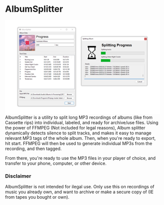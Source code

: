 # AlbumSplitter
![AS Sample](https://raw.githubusercontent.com/igtampe/AlbumSplitter/master/Images/Sample.png)
AlbumSplitter is a utility to split long MP3 recordings of albums (like from Cassette rips) into individual, labeled, and ready for archive/use files. Using the power of FFMPEG (Not included for legal reasons), Album splitter dynamically detects silence to split tracks, and makes it easy to manage relevant MP3 tags of the whole album.
Then, when you're ready to export, hit start. FFMPEG will then be used to generate individual MP3s from the recording, and then tagged. 

From there, you're ready to use the MP3 files in your player of choice, and transfer to your phone, computer, or other device.

### Disclaimer
AlbumSplitter is not intended for ilegal use. Only use this on recordings of music you already own, and want to archive or make a secure copy of (IE from tapes you bought or own).
